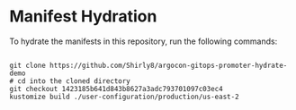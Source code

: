
# Manifest Hydration

To hydrate the manifests in this repository, run the following commands:

```shell

git clone https://github.com/Shirly8/argocon-gitops-promoter-hydrate-demo
# cd into the cloned directory
git checkout 1423185b641d843b8627a3adc793701097c03ec4
kustomize build ./user-configuration/production/us-east-2
```